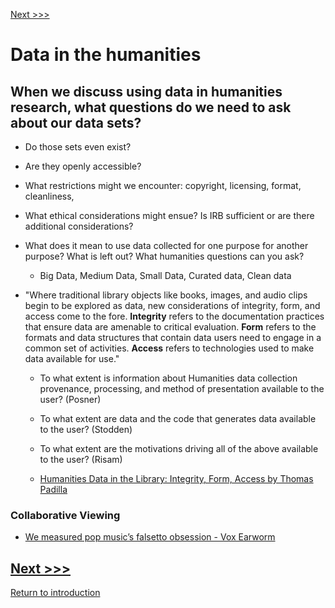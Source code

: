 [Next >>>](power.md)  

# Data in the humanities 


## When we discuss using data in humanities research, what questions do we need to ask about our data sets?
* Do those sets even exist? 
* Are they openly accessible? 
* What restrictions might we encounter: copyright, licensing, format, cleanliness, 
* What ethical considerations might ensue? Is IRB sufficient or are there additional considerations?
* What does it mean to use data collected for one purpose for another purpose? What is left out? What humanities questions can you ask? 
    *  Big Data, Medium Data, Small Data, Curated data, Clean data

* "Where traditional library objects like books, images, and audio clips begin to be explored as data, new considerations of integrity, form, and access come to the fore. **Integrity** refers to the documentation practices that ensure data are amenable to critical evaluation. **Form** refers to the formats and data structures that contain data users need to engage in a common set of activities. **Access** refers to technologies used to make data available for use."
    * To what extent is information about Humanities data collection provenance, processing, and method of presentation available to the user? (Posner) 
    * To what extent are data and the code that generates data available to the user? (Stodden)
    * To what extent are the motivations driving all of the above available to the user? (Risam)
    
    * [Humanities Data in the Library: Integrity, Form, Access by Thomas Padilla](http://www.dlib.org/dlib/march16/padilla/03padilla.html)

### Collaborative Viewing
* [We measured pop music’s falsetto obsession - Vox Earworm](https://youtu.be/qJT2h5uGAC0)


[Next >>>](power.md)  
-----
[Return to introduction](https://github.com/SouthernMethodistUniversity/data)